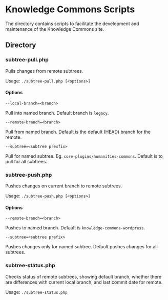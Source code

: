 # Knowledge Commons Scripts

The directory contains scripts to facilitate the development and maintenance of the Knowledge Commons site.

## Directory

### subtree-pull.php

Pulls changes from remote subtrees.

Usage: `./subtree-pull.php [<options>]`

#### Options

`--local-branch=<branch>`

Pull into named branch. Default branch is `legacy`.

`--remote-branch=<branch>`

Pull from named branch. Default is the default (HEAD) branch for the remote.

`--subtree=<subtree prexfix>`

Pull for named subtree. Eg. `core-plugins/humanities-commons`. Default is to pull for all subtrees.

### subtree-push.php

Pushes changes on current branch to remote subtrees.

Usage: `./subtree-push.php [<options>]`

#### Options

`--remote-branch=<branch>`

Pushes to named branch. Default is `knowledge-commons-wordpress`.

`--subtree=<subtree prefix>`

Pushes changes only for named subtree. Default pushes changes for all subtrees.

### subtree-status.php

Checks status of remote subtrees, showing default branch, whether there are differences with current local branch, and last commit date for remote.

Usage: `./subtree-status.php`